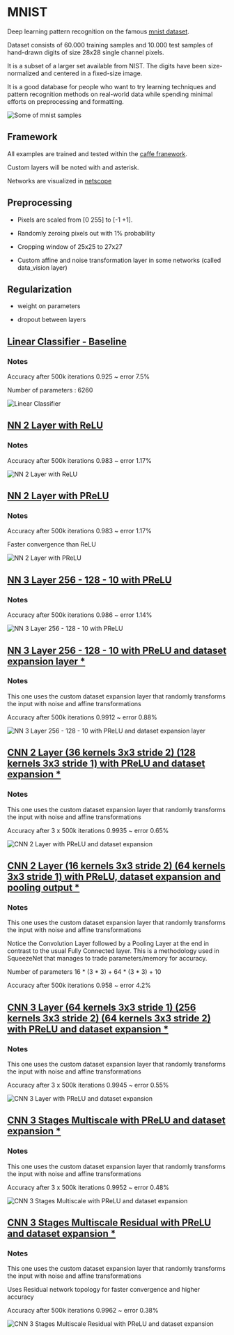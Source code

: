 # MNIST

Deep learning pattern recognition on the famous [mnist dataset](http://yann.lecun.com/exdb/mnist/).

Dataset consists of 60.000 training samples and 10.000 test samples of hand-drawn digits of size 28x28 single channel pixels.

It is a subset of a larger set available from NIST. The digits have been size-normalized and centered in a fixed-size image.

It is a good database for people who want to try learning techniques and pattern recognition methods on real-world data while spending minimal efforts on preprocessing and formatting. 

![Some of mnist samples](images/mnist.png)

## Framework

All examples are trained and tested within the [caffe franework](caffe.berkeleyvision.org/).

Custom layers will be noted with and asterisk.

Networks are visualized in [netscope](https://ethereon.github.io/netscope/#/editor)

## Preprocessing 

* Pixels are scaled from [0 255] to [-1 +1].

* Randomly zeroing pixels out with 1% probability

* Cropping window of 25x25 to 27x27

* Custom affine and noise transformation layer in some networks (called data_vision layer)

## Regularization

* weight on parameters

* dropout between layers

## [Linear Classifier - Baseline](models/linear_classifier.prototxt)

### Notes

Accuracy after 500k iterations 0.925 ~ error 7.5%

Number of parameters : 6260

![Linear Classifier](images/linear_classifier.png)

## [NN 2 Layer with ReLU](models/2_layer_NN_relu.prototxt.prototxt)

### Notes

Accuracy after 500k iterations 0.983 ~ error 1.17%

![NN 2 Layer with ReLU](images/2_layer_NN_relu.png)

## [NN 2 Layer with PReLU](models/2_layer_NN_prelu.prototxt)

### Notes

Accuracy after 500k iterations 0.983 ~ error 1.17%

Faster convergence than ReLU

![NN 2 Layer with PReLU](images/2_layer_NN_prelu.png)

## [NN 3 Layer 256 - 128 - 10 with PReLU](models/3_layer_NN_256_128_10.prototxt)

### Notes

Accuracy after 500k iterations 0.986 ~ error 1.14%

![NN 3 Layer 256 - 128 - 10 with PReLU](images/3_layer_NN_256_128_10_v2.png)

## [NN 3 Layer 256 - 128 - 10 with PReLU and dataset expansion layer \*](models/3_layer_NN_256_128_10_with_dataset_expansion.prototxt)

### Notes

This one uses the custom dataset expansion layer that randomly transforms the input with noise and affine transformations

Accuracy after 500k iterations 0.9912 ~ error 0.88%

![NN 3 Layer 256 - 128 - 10 with PReLU and dataset expansion layer](images/3_layer_NN_256_128_10_with_dataset_expansion.png)

## [CNN 2 Layer (36 kernels 3x3 stride 2) (128 kernels 3x3 stride 1) with PReLU and dataset expansion  \*](models/cnn_2_layer_dataset_expansion.prototxt)

### Notes

This one uses the custom dataset expansion layer that randomly transforms the input with noise and affine transformations

Accuracy after 3 x 500k iterations 0.9935 ~ error 0.65%

![CNN 2 Layer with PReLU and dataset expansion](images/cnn_2_layer_dataset_expansion.png)


## [CNN 2 Layer (16 kernels 3x3 stride 2) (64 kernels 3x3 stride 1) with PReLU, dataset expansion and pooling output \*](models/cnn_2_stages_pooling_output_with_dataset_expansion.prototxt)

### Notes

This one uses the custom dataset expansion layer that randomly transforms the input with noise and affine transformations

Notice the Convolution Layer followed by a Pooling Layer at the end in contrast to the usual Fully Connected layer. This is a methodology used in SqueezeNet that manages to trade parameters/memory for accuracy.

Number of parameters 16 * (3 * 3) + 64 * (3 * 3) + 10

Accuracy after 500k iterations 0.958 ~ error 4.2%

## [CNN 3 Layer (64 kernels 3x3 stride 1) (256 kernels 3x3 stride 2) (64 kernels 3x3 stride 2) with PReLU and dataset expansion  \*](models/cnn_3_layer_with_dataset_expansion.prototxt)

### Notes

This one uses the custom dataset expansion layer that randomly transforms the input with noise and affine transformations

Accuracy after 3 x 500k iterations 0.9945 ~ error 0.55%

![CNN 3 Layer with PReLU and dataset expansion](images/cnn_3_layer_with_dataset_expansion.png)

## [CNN 3 Stages Multiscale with PReLU and dataset expansion  \*](models/cnn_3_stages_multiscale_with_dataset_expansion.prototxt)

### Notes

This one uses the custom dataset expansion layer that randomly transforms the input with noise and affine transformations

Accuracy after 3 x 500k iterations 0.9952 ~ error 0.48%

![CNN 3 Stages Multiscale with PReLU and dataset expansion](images/cnn_3_stages_multiscale_with_dataset_expansion.png)

## [CNN 3 Stages Multiscale Residual with PReLU and dataset expansion  \*](models/cnn_3_stages_multiscale_with_prelus_dataset_expansion.prototxt)

### Notes

This one uses the custom dataset expansion layer that randomly transforms the input with noise and affine transformations

Uses Residual network topology for faster convergence and higher accuracy

Accuracy after 500k iterations 0.9962 ~ error 0.38%

![CNN 3 Stages Multiscale Residual with PReLU and dataset expansion](images/cnn_3_multiscale_residual.png)
